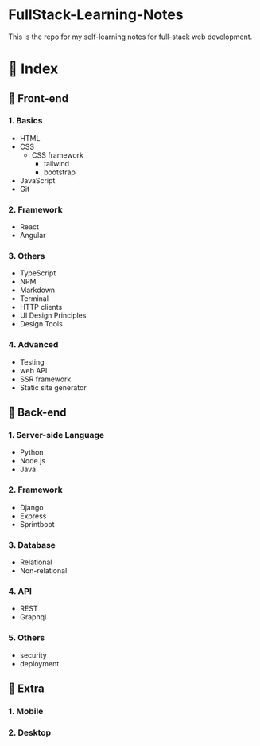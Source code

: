 # FullStack-Learning-Notes
This is the repo for my self-learning notes for full-stack web development.

# 📌 Index  
## 🌻 Front-end
### 1. Basics
- HTML
- CSS
  - CSS framework
    - tailwind
    - bootstrap
- JavaScript
- Git 


### 2. Framework
- React
- Angular

### 3. Others
- TypeScript
- NPM
- Markdown
- Terminal
- HTTP clients
- UI Design Principles
- Design Tools

### 4. Advanced
- Testing
- web API
- SSR framework
- Static site generator

## 🌻 Back-end
### 1. Server-side Language
- Python
- Node.js
- Java

### 2. Framework
- Django
- Express
- Sprintboot

### 3. Database
- Relational
- Non-relational

### 4. API
- REST
- Graphql

### 5. Others
- security
- deployment
  

## 🌻 Extra
### 1. Mobile

### 2. Desktop

